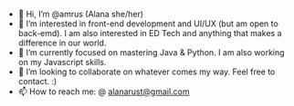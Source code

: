 - 👋 Hi, I’m @amrus (Alana she/her)
- 👀 I’m interested in front-end development and UI/UX (but am open to back-emd). I am also interested in ED Tech and anything that makes a difference in our world. 
- 🌱 I’m currently focused on mastering Java & Python. I am also working on my Javascript skills. 
- 💞️ I’m looking to collaborate on whatever comes my way. Feel free to contact. :)
- 📫 How to reach me: @ alanarust@gmail.com

<!---
amrus/amrus is a ✨ special ✨ repository because its `README.md` (this file) appears on your GitHub profile.
You can click the Preview link to take a look at your changes.
--->
